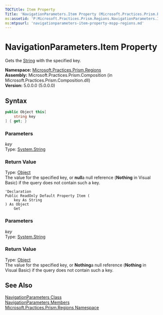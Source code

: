```yaml
---
TOCTitle: Item Property
Title: 'NavigationParameters.Item Property (Microsoft.Practices.Prism.Regions)'
ms:assetid: 'P:Microsoft.Practices.Prism.Regions.NavigationParameters.Item(System.String)'
ms:mtpsurl: 'navigationparameters-item-property-mspp-regions.md'
---
```


# NavigationParameters.Item Property

Gets the [String](http://msdn.microsoft.com/en-us/library/s1wwdcbf) with the specified key.

**Namespace:** [Microsoft.Practices.Prism.Regions](/patterns-practices/reference/mspp-regions-namespace)  
**Assembly:** Microsoft.Practices.Prism.Composition (in Microsoft.Practices.Prism.Composition.dll)  
**Version:** 5.0.0.0 (5.0.0.0)

## Syntax

```C#
public Object this[
	string key
] { get; }
```

### Parameters

*key*  
Type: [System.String](http://msdn.microsoft.com/en-us/library/s1wwdcbf)

### Return Value

Type: [Object](http://msdn.microsoft.com/en-us/library/e5kfa45b)  
The value for the specified key, or **null**a null reference (**Nothing** in Visual Basic) if the query does not contain such a key.

```VB
'Declaration
Public ReadOnly Default Property Item ( 
	key As String
) As Object
	Get
```

### Parameters

*key*  
Type: [System.String](http://msdn.microsoft.com/en-us/library/s1wwdcbf)

### Return Value

Type: [Object](http://msdn.microsoft.com/en-us/library/e5kfa45b)  
The value for the specified key, or **Nothing**a null reference (**Nothing** in Visual Basic) if the query does not contain such a key.

## See Also

[NavigationParameters Class](/patterns-practices/reference/navigationparameters-class-mspp-regions)  
[NavigationParameters Members](/patterns-practices/reference/navigationparameters-members-mspp-regions)  
[Microsoft.Practices.Prism.Regions Namespace](/patterns-practices/reference/mspp-regions-namespace)  